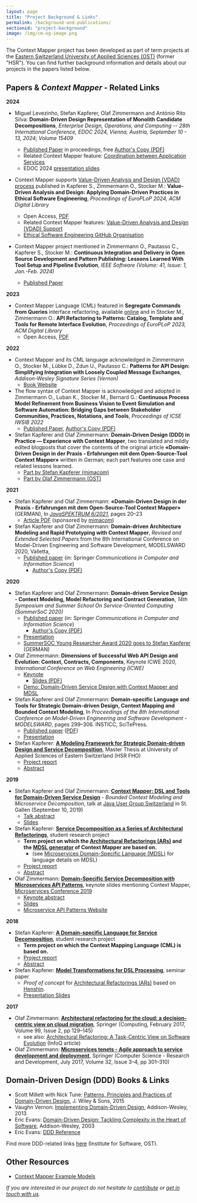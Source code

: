 ```yaml
---
layout: page
title: "Project Background & Links"
permalink: /background-and-publications/
sectionid: "project-background"
image: /img/cm-og-image.png
---
```


The Context Mapper project has been developed as part of term projects at the 
[Eastern Switzerland University of Applied Sciences (OST)](https://www.ost.ch) (former "HSR"). You can find further background information 
and details about our projects in the papers listed below.

## Papers & _Context Mapper_ - Related Links

**2024**
 * Miguel Levezinho, Stefan Kapferer, Olaf Zimmermann and António Rito Silva: **Domain-Driven Design Representation of Monolith Candidate Decompositions**, _Enterprise Design, Operations, and Computing -- 28th International Conference, EDOC 2024, Vienna, Austria, September 10 - 13, 2024; Volume 15409_
     * [Published Paper](https://link.springer.com/chapter/10.1007/978-3-031-78338-8_10) in proceedings, free [Author's Copy (PDF)](https://arxiv.org/pdf/2407.02512)
     * Related Context Mapper feature: [Coordination between Application Services](https://contextmapper.org/docs/application-and-process-layer#coordination-between-application-services)
     * EDOC 2024 [presentation slides](/media/EDOC24_Presentation.pdf)
 * Context Mapper supports [Value-Driven Analysis and Design (VDAD) process](https://ethical-se.github.io/value-driven-analysis-and-design/) published in Kapferer S., Zimmermann O., Stocker M.: **Value-Driven Analysis and Design: Applying Domain-Driven Practices in Ethical Software Engineering**, _Proceedings of EuroPLoP 2024, ACM Digital Library_
      * Open Access, [PDF](https://dl.acm.org/doi/pdf/10.1145/3698322.3698332)
      * Related Context Mapper features: [Value-Driven Analysis and Design (VDAD) Support](/docs/vdad-support/)
      * [Ethical Software Engineering GitHub Organisation](https://github.com/ethical-se)
 
 * Context Mapper project mentioned in Zimmermann O., Pautasso C., Kapferer S., Stocker M.: **Continuous Integration and Delivery in Open Source Development and Pattern Publishing: Lessons Learned With Tool Setup and Pipeline Evolution**, _IEEE Software (Volume: 41, Issue: 1, Jan.-Feb. 2024)_
     * [Published Paper](https://ieeexplore.ieee.org/document/10372466) 

**2023**
 * Context Mapper Language (CML) featured in **Segregate Commands from Queries** interface refactoring, available [online](https://interface-refactoring.github.io/refactorings/segregatecommandsfromqueries) and in Stocker M., Zimmermann O.: **API Refactoring to Patterns: Catalog, Template and Tools for Remote Interface Evolution**, _Proceedings of EuroPLoP 2023, ACM Digital Library_
     * Open Access, [PDF](https://dl.acm.org/doi/pdf/10.1145/3628034.3628073)

**2022**
 * Context Mapper and its CML language acknowledged in Zimmermann O., Stocker M., Lübke D., Zdun U., Pautasso C.: **Patterns for API Design: Simplifying Integration with Loosely Coupled Message Exchanges**, _Addison-Wesley Signature Series (Vernon)_
     * [Book Website](https://api-patterns.org/book/) 
 * The flow syntax of Context Mapper is acknowledged and adopted in Zimmermann O., Luban K., Stocker M., Bernard G.: **Continuous Process Model Refinement from Business Vision to Event Simulation and Software Automation: Bridging Gaps between Stakeholder Communities, Practices, Notations, and Tools**, _Proceedings of ICSE IWSIB 2022_
     * [Published Paper](https://ieeexplore.ieee.org/document/9808807), [Author's Copy (PDF)](https://ozimmer.ch/assets/From_Business_Process_Models_and_Process_Simulation_Models_to_API_Design_AuthorsCopyMarch29.pdf)
 * Stefan Kapferer and Olaf Zimmermann: **Domain-Driven Design (DDD) in Practice — Experience with Context Mapper**, two translated and mildly edited blogposts that cover the contents of the original article **«Domain-Driven Design in der Praxis - Erfahrungen mit dem Open-Source-Tool Context Mapper»** written in German; each part features one case and related lessons learned.
     * [Part by Stefan Kapferer (mimacom)](https://blog.mimacom.com/ddd-and-context-mapper-experience/)
     * [Part by Olaf Zimmermann (OST)](https://ozimmer.ch/modeling/2022/11/23/ContextMapperInsights.html)

**2021**
 * Stefan Kapferer and Olaf Zimmermann: **«Domain-Driven Design in der Praxis - Erfahrungen mit dem Open-Source-Tool Context Mapper»** (GERMAN), In _[JavaSPEKTRUM 6/2021](https://webreader.javaspektrum.de/de/profiles/4967c6d5eae1-javaspektrum/editions/javaspektrum-06-2021)_, pages 20–23
     * [Article PDF](/media/SD-00-Java-06-SP-Kapferer-Zimmermann.pdf) (sponsored by [mimacom](https://www.mimacom.com))
 * Stefan Kapferer and Olaf Zimmermann: **Domain-driven Architecture Modeling and Rapid Prototyping with Context Mapper**, _Revised and Extended Selected Papers_ from the 8th International Conference on Model-Driven Engineering and Software Development, MODELSWARD 2020, Valletta, 
     * [Published paper](https://doi.org/10.1007/978-3-030-67445-8_11) (in: Springer _Communications in Computer and Information Science_)
       * [Author's Copy (PDF)](/media/978-3-030-67445-8_11_AuthorsCopy.pdf)

**2020**
 * Stefan Kapferer and Olaf Zimmermann: **Domain-driven Service Design - Context Modeling, Model Refactoring and Contract Generation**, _14th Symposium and Summer School On Service-Oriented Computing (SommerSoC 2020)_
     * [Published paper](https://doi.org/10.1007/978-3-030-64846-6_11) (in: Springer _Communications in Computer and Information Science_)
       * [Author's Copy (PDF)](/media/SummerSoC-2020_Domain-driven-Service-Design_Authors-Copy.pdf)
     * [Presentation](/media/Stefan-Kapferer_SummerSoC2020_presentation.pdf)
     * [SummerSOC Young Researcher Award 2020 goes to Stefan Kapferer](https://www.ost.ch/de/news/article/stefan-kapferer-gewinnt-young-researcher-award/) (GERMAN)
 * Olaf Zimmermann: **Dimensions of Successful Web API Design and Evolution: Context, Contracts, Components**, Keynote ICWE 2020, _International Conference on Web Engineering (ICWE)_
     * [Keynote](https://icwe2020.webengineering.org/keynotes/#academy)
       * [Slides (PDF)](https://ozimmer.ch/assets/presos/ZIO-ICWEKeynoteWADEC3v10p.pdf)
     * [Demo: Domain-Driven Service Design with Context Mapper and MDSL](https://ozimmer.ch/practices/2020/06/10/ICWEKeynoteAndDemo.html)
 * Stefan Kapferer and Olaf Zimmermann: **Domain-specific Language and Tools for Strategic Domain-driven Design, Context Mapping and Bounded Context Modeling**,
   In _Proceedings of the 8th International Conference on Model-Driven Engineering and Software Development - MODELSWARD_, pages 299–306. INSTICC, SciTePress.
     * [Published paper](https://doi.org/10.5220/0008910502990306) ([PDF](https://www.scitepress.org/Papers/2020/89105/89105.pdf))
     * [Presentation](/media/ZIOSK-Modelsward-Paper-Presentation-v101p.pdf)
 * Stefan Kapferer: **[A Modeling Framework for Strategic Domain-driven Design and Service Decomposition](https://eprints.ost.ch/821/)**, Master Thesis at University of 
   Applied Sciences of Eastern Switzerland (HSR FHO)
     * [Project report](https://eprints.ost.ch/821/)
     * [Abstract](/media/HS19-MSE-Master-Thesis-Abstract-Stefan-Kapferer-SDDD-Modeling-Framework.pdf)
     
**2019**
 * Stefan Kapferer and Olaf Zimmermann: **[Context Mapper: DSL and Tools for Domain-Driven Service Design](https://www.jug.ch/html/events/2019/context_mapper.html)** - _Bounded Context Modeling and Microservice Decomposition_,
   talk at [Java User Group Switzerland](https://www.jug.ch) in St. Gallen (September 10, 2019)
     * [Talk abstract](https://www.jug.ch/html/events/2019/context_mapper.html)
     * [Slides](/media/ZIOSK-ContextMapper4JUGv10p.pdf)
 * Stefan Kapferer: **[Service Decomposition as a Series of Architectural Refactorings](https://eprints.ost.ch/784/)**, student research project
     * **Term project on which the [Architectural Refactorings (ARs)](/docs/architectural-refactorings/) and the [MDSL generator](/docs/mdsl/) of Context Mapper are based on.**
        * (see [Microservices Domain-Specific Language (MDSL)](https://microservice-api-patterns.github.io/MDSL-Specification/) for language details on MDSL)
     * [Project report](https://eprints.ost.ch/784/)
     * [Abstract](/media/FS19-MSE-Stefan-Kapferer-Service-Decomposition-Architectural-Refactorings-Abstract.pdf)
 * Olaf Zimmermann: **[Domain-Specific Service Decomposition with Microservices API Patterns](https://www.conf-micro.services/2019/slides//keynotes/Zimmerman.pdf)**,
   keynote slides mentioning Context Mapper, [Microservices Conference 2019](https://www.conf-micro.services/2019/)
     * [Keynote abstract](https://www.conf-micro.services/2019/keynotes/#domain-specific-service-decomposition-with-microservices-api-patterns)
     * [Slides](https://www.conf-micro.services/2019/slides//keynotes/Zimmerman.pdf)
     * [Microservice API Patterns Website](https://microservice-api-patterns.org/)

**2018**
 * Stefan Kapferer: **[A Domain-specific Language for Service Decomposition](https://eprints.ost.ch/722/)**, student research project
   * **Term project on which the Context Mapping Language (CML) is based on.**
   * [Project report](https://eprints.ost.ch/722/)
   * [Abstract](/media/HS18-MSE-Stefan-Kapferer-A-DSL-for-Service-Decomposition-Abstract.pdf)
 * Stefan Kapferer: **[Model Transformations for DSL Processing](https://stefan.kapferer.ch/model-transformations-for-dsl-processing)**,
   seminar paper
     * _Proof of concept_ for [Architectural Refactorings (ARs)](/docs/architectural-refactorings/) based on [Henshin](https://www.eclipse.org/henshin/).
     * [Presentation Slides](https://github.com/stefan-ka/papers-and-publications/raw/master/model-transformations-for-dsl-processing/HS18_SKapferer_Model-Transformations-for-DSL-Processing-Presentation.pdf)

**2017**
 * Olaf Zimmermann: **[Architectural refactoring for the cloud: a decision-centric view on cloud migration](http://rdcu.be/lFW6)**,
   Springer (Computing, February 2017, Volume 99, Issue 2, pp 129–145)
    * see also: [Architectural Refactoring: A Task-Centric View on Software Evolution](https://www.infoq.com/articles/architectural-refactoring/) (InfoQ article)
 * Olaf Zimmermann: **[Microservices tenets - Agile approach to service development and deployment](http://rdcu.be/mJPz)**,
   Springer (Computer Science - Research and Development, July 2017, Volume 32, Issue 3–4, pp 301–310) 

## Domain-Driven Design (DDD) Books & Links
 * Scott Millett with Nick Tune: [Patterns, Principles and Practices of Domain-Driven Design](http://dddcommunity.org/book/wip-principles-patterns-and-practices-of-domain-driven-design-by-scott-millett/),
   J. Wiley & Sons, 2015
 * Vaughn Vernon: [Implementing Domain-Driven Design](http://dddcommunity.org/book/implementing-domain-driven-design-by-vaughn-vernon/), Addison-Wesley, 2013
 * Eric Evans: [Domain-Driven Design: Tackling Complexity in the Heart of Software](http://dddcommunity.org/book/evans_2003/), Addison-Wesley, 2003
 * Eric Evans: [DDD Reference](http://domainlanguage.com/ddd/reference/)

Find more DDD-related links [here](https://www.ost.ch/de/forschung-und-dienstleistungen/informatik/ifs-institut-fuer-software/labs/cloud-application-lab/architectural-refactoring-for-the-cloud-arc/domain-driven-design-ddd) (Institute for Software, OST).

## Other Resources
 * [Context Mapper Example Models](https://github.com/ContextMapper/context-mapper-examples)


_If you are interested in our project do not hesitate to [contribute](/getting-involved/) or 
[get in touch with us](/getting-involved/#get-in-touch-with-us)._
